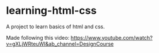 # learning-html-css
A project to learn basics of html and css.

Made following this video: https://www.youtube.com/watch?v=gXLjWRteuWI&ab_channel=DesignCourse
